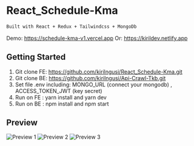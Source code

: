 # React_Schedule-Kma 

```bash
Built with React + Redux + Tailwindcss + MongoDb
```

Demo: https://schedule-kma-v1.vercel.app 
Or: https://kirildev.netlify.app

## Getting Started

1. Git clone FE: https://github.com/kirilngusi/React_Schedule-Kma.git 
2. Git clone BE: https://github.com/kirilngusi/Api-Crawl-Tkb.git
3. Set file .env including: MONGO_URL (connect your mongodb) , ACCESS_TOKEN_JWT (key secret)
4. Run on FE : yarn install and yarn dev
5. Run on BE : npm install and npm start

## Preview

![Preview 1](https://res.cloudinary.com/dmqek41c2/image/upload/v1651489936/kma1_cymy3u.png) ![Preview 2](https://res.cloudinary.com/dmqek41c2/image/upload/v1651490505/kma2_xyggoc.png) ![Preview 3](https://res.cloudinary.com/dmqek41c2/image/upload/v1651490126/kma3_tluqo3.png)


